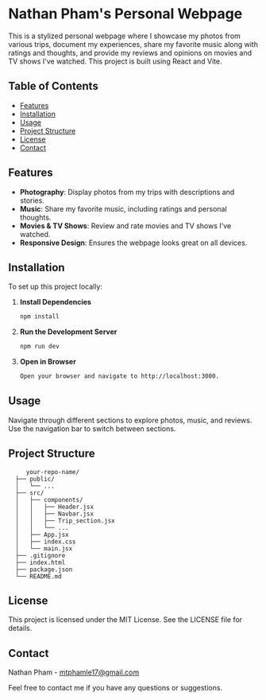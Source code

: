 # Nathan Pham's Personal Webpage

This is a stylized personal webpage where I showcase my photos from various trips, document my experiences, share my favorite music along with ratings and thoughts, and provide my reviews and opinions on movies and TV shows I've watched. This project is built using React and Vite.

## Table of Contents

- [Features](#features)
- [Installation](#installation)
- [Usage](#usage)
- [Project Structure](#project-structure)
- [License](#license)
- [Contact](#contact)

## Features

- **Photography**: Display photos from my trips with descriptions and stories.
- **Music**: Share my favorite music, including ratings and personal thoughts.
- **Movies & TV Shows**: Review and rate movies and TV shows I've watched.
- **Responsive Design**: Ensures the webpage looks great on all devices.

## Installation

To set up this project locally:

1. **Install Dependencies**

   ```bash
   npm install
   
2. **Run the Development Server**

   ```bash
   npm run dev

3. **Open in Browser**

   ```bash
   Open your browser and navigate to http://localhost:3000.

## Usage

   Navigate through different sections to explore photos, music, and reviews.
   Use the navigation bar to switch between sections.

## Project Structure

      
         your-repo-name/
      ├── public/
      │   └── ...
      ├── src/
      │   ├── components/
      │   │   ├── Header.jsx
      │   │   ├── Navbar.jsx
      │   │   ├── Trip_section.jsx
      │   │   └── ...
      │   ├── App.jsx
      │   ├── index.css
      │   └── main.jsx
      ├── .gitignore
      ├── index.html
      ├── package.json
      └── README.md


## License

This project is licensed under the MIT License. See the LICENSE file for details.

## Contact

Nathan Pham - mtphamle17@gmail.com

Feel free to contact me if you have any questions or suggestions.


